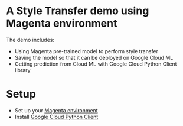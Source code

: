 # A Style Transfer demo using Magenta environment
The demo includes:
  * Using Magenta pre-trained model to perform style transfer
  * Saving the model so that it can be deployed on Google Cloud ML
  * Getting prediction from Cloud ML with Google Cloud Python Client library
  
# Setup
* Set up your [Magenta environment](https://github.com/tensorflow/magenta/blob/master/README.md)
* Install [Google Cloud Python Client](https://googlecloudplatform.github.io/google-cloud-python/)

